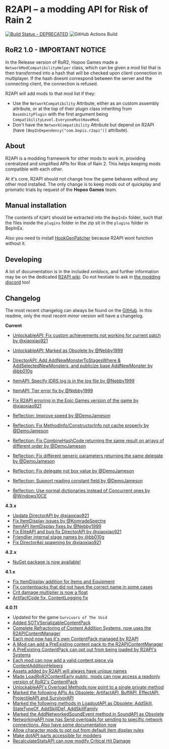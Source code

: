 
# R2API – a modding API for Risk of Rain 2
[![Build Status - DEPRECATED](https://raegous.visualstudio.com/Risk%20of%20Rain%202%20Modding/_apis/build/status/Risk%20of%20Rain%202%20Modding-.NET%20Desktop-CI?branchName=master)](https://raegous.visualstudio.com/Risk%20of%20Rain%202%20Modding/_build/latest?definitionId=1&branchName=master)
![GitHub Actions Build](https://github.com/risk-of-thunder/R2API/workflows/CI%20Build/badge.svg)


## RoR2 1.0 - IMPORTANT NOTICE

In the Release version of RoR2, Hopoo Games made a `NetworkModCompatibilityHelper` class, which can be given a mod list that is then transformed into a hash that will be checked upon client connection in multiplayer.
If the hash doesnt correspond between the server and the connecting client, the connection is refused.

R2API will add mods to that mod list if they:

* Use the `NetworkCompatibility` Attribute, either as an custom assembly attribute, or at the top of their plugin class inheriting from `BaseUnityPlugin` with the first argument being `CompatibilityLevel.EveryoneMustHaveMod`.
* Don't have the `NetworkCompatibility` Attribute but depend on R2API (have `[BepInDependency("com.bepis.r2api")]` attribute).

## About

R2API is a modding framework for other mods to work in, providing centralized and simplified APIs for Risk of Rain 2. This helps keeping mods compatible with each other.

At it's core, R2API should not change how the game behaves without any other mod installed. The only change is to keep mods out of quickplay and prismatic trials by request of the **Hopoo Games** team. 

## Manual installation

The contents of `R2API` should be extracted into the `BepInEx` folder, such that the files inside the `plugins` folder in the zip sit in the `plugins` folder in BepInEx.

Also you need to install [HookGenPatcher](https://thunderstore.io/package/RiskofThunder/HookGenPatcher/) because R2API wont function without it.

## Developing

A lot of documentation is in the included *xmldocs*, and further information may be on the dedicated [R2API wiki](https://github.com/risk-of-thunder/R2API/wiki). Do not hestiate to ask in [the modding discord](https://discord.gg/5MbXZvd) too!

## Changelog

The most recent changelog can always be found on the [GitHub](https://github.com/risk-of-thunder/R2API/blob/master/Archived%20changelogs.md). In this readme, only the most recent *minor* version will have a changelog.

**Current**
* [UnlockableAPI: Fix custom achievements not working for current patch by @xiaoxiao921](https://github.com/risk-of-thunder/R2API/pull/391)
* [UnlockableAPI: Marked as Obsolete by @Nebby1999](https://github.com/risk-of-thunder/R2API/pull/390)
* [DirectorAPI: Add AddNewMonsterToStagesWhere & AddSelectedNewMonsters, and publicize base AddNewMonster by @bb010g](https://github.com/risk-of-thunder/R2API/pull/382)
* [ItemAPI: Specify IDRS log is in the log file by @Nebby1999](https://github.com/risk-of-thunder/R2API/pull/387)
* [ItemAPI: Tier error fix by @Nebby1999](https://github.com/risk-of-thunder/R2API/pull/394)
* [Fix R2API erroring in the Epic Games version of the game by @xiaoxiao921](https://github.com/risk-of-thunder/R2API/pull/392)

* [Reflection: Improve speed by @DemoJameson](https://github.com/risk-of-thunder/R2API/pull/378)
* [Reflection: Fix MethodInfo/ConstructorInfo not cache properly by @DemoJameson](https://github.com/risk-of-thunder/R2API/pull/380)
* [Reflection: Fix CombineHashCode returning the same result on arrays of different order by @DemoJameson](https://github.com/risk-of-thunder/R2API/pull/381)
* [Reflection: Fix different generic parameters returning the same delegate by @DemoJameson](https://github.com/risk-of-thunder/R2API/pull/384)
* [Reflection: Fix delegate not box value by @DemoJameson](https://github.com/risk-of-thunder/R2API/pull/385)
* [Reflection: Support reading constant field by @DemoJameson](https://github.com/risk-of-thunder/R2API/pull/386)
* [Reflection: Use normal dictionaries instead of Concurrent ones by @Windows10CE](https://github.com/risk-of-thunder/R2API/pull/383)


**4.3.x**
* [Update DirectorAPI by @xiaoxiao921](https://github.com/risk-of-thunder/R2API/pull/368)
* [Fix ItemDisplay issues by @KomradeSpectre](https://github.com/risk-of-thunder/R2API/pull/369)
* [ItemAPI ItemDisplay fixes by @Nebby1999](https://github.com/risk-of-thunder/R2API/pull/371)
* [Fix EliteAPI and bug fix DirectorAPI by @xiaoxiao921](https://github.com/risk-of-thunder/R2API/pull/372)
* [Friendlier internal stage names by @bb010g](https://github.com/risk-of-thunder/R2API/pull/373)
* [Fix DirectorApi spawning by @xiaoxiao921](https://github.com/risk-of-thunder/R2API/pull/374)

**4.2.x**
* [NuGet package is now available!](https://www.nuget.org/packages/R2API/)

**4.1.x**

* [Fix ItemDisplay addition for Items and Equipment](https://github.com/risk-of-thunder/R2API/pull/369)
* [Fix contentpacks that did not have the correct name in some cases](https://github.com/risk-of-thunder/R2API/pull/366)
* [Crit damage multiplier is now a float](https://github.com/risk-of-thunder/R2API/pull/365)
* [ArtifactCode fix, ContentLogging fix](https://github.com/risk-of-thunder/R2API/pull/361)

**4.0.11**

* Updated for the game `Survivors of The Void`
* [Added SOTVSerializableContentPack](https://github.com/risk-of-thunder/R2API/commit/423a6b3de16da31e42ef57d6aaf7bc2b781eab2a)
* [Complete Refractoring of Content Addition Systems, now uses the R2APIContentManager](https://github.com/risk-of-thunder/R2API/pull/338)
* [Each mod now has it's own ContentPack managed by R2API](https://github.com/risk-of-thunder/R2API/pull/338#issue-1137783592)
* [A Mod can add a PreExisting content pack to the R2APIContentManager](https://github.com/risk-of-thunder/R2API/pull/338#issuecomment-1040337885)
* [A PreExisting ContentPack can opt out from being loaded by R2API's Systems](https://github.com/risk-of-thunder/R2API/pull/338#issuecomment-1040337885)
* [Each mod can now add a valid content piece via ContentAdditionHelpers](https://github.com/risk-of-thunder/R2API/pull/338#issuecomment-1041783985)
* [Assets added by R2API will always have unique names](https://github.com/risk-of-thunder/R2API/pull/338#issue-1137783592)
* [Made LoadRoR2ContentEarly public, mods can now access a readonly version of RoR2's ContentPack](https://github.com/risk-of-thunder/R2API/pull/338#issuecomment-1040337885)
* [UnlockableAPI's Overload Methods now point to a single private method](https://github.com/risk-of-thunder/R2API/pull/338/commits/82d6edb8933af7974683f411c65a256378a45ae1)
* [Marked the following APIs As Obsolete: ArtifactAPI, BuffAPI, EffectAPI, ProjectileAPI and SurvivorAPI](https://github.com/risk-of-thunder/R2API/pull/338#issuecomment-1041484037)
* [Marked the following methods in LoadoutAPI as Obsolete: AddSkill, StateTypeOf, AddSkillDef, AddSkillFamily](https://github.com/risk-of-thunder/R2API/pull/338#issuecomment-1041484037)
* [Marked the AddNetworkedSoundEvent method in SoundAPI  as Obsolete](https://github.com/risk-of-thunder/R2API/pull/338#issuecomment-1041484037)
* [NetworkingAPI now has Send overloads for sending to specific network connections. Also have some documentation now](https://github.com/risk-of-thunder/R2API/pull/333)
* [Allow character mods to opt out from default item display rules](https://github.com/risk-of-thunder/R2API/pull/330)
* [Make dotAPI parts accessible for modders](https://github.com/risk-of-thunder/R2API/pull/339)
* [RecalculateStatsAPI can now modify Critical Hit Damage](https://github.com/risk-of-thunder/R2API/pull/346)
